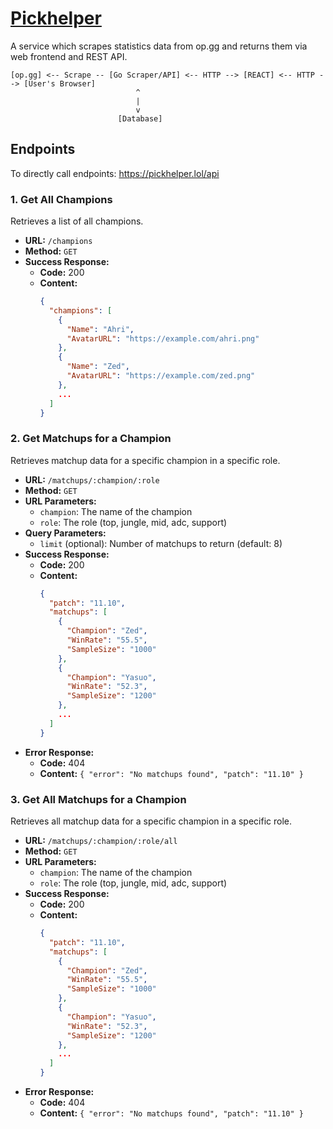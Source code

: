 # [Pickhelper](https://pickhelper.lol/)

A service which scrapes statistics data from op.gg and returns them via web frontend and REST API.

```
[op.gg] <-- Scrape -- [Go Scraper/API] <-- HTTP --> [REACT] <-- HTTP --> [User's Browser]
                            ^
                            |
                            v
                        [Database]
```

## Endpoints

To directly call endpoints: https://pickhelper.lol/api

### 1. Get All Champions

Retrieves a list of all champions.

- **URL:** `/champions`
- **Method:** `GET`
- **Success Response:**
  - **Code:** 200
  - **Content:** 
    ```json
    {
      "champions": [
        {
          "Name": "Ahri",
          "AvatarURL": "https://example.com/ahri.png"
        },
        {
          "Name": "Zed",
          "AvatarURL": "https://example.com/zed.png"
        },
        ...
      ]
    }
    ```

### 2. Get Matchups for a Champion

Retrieves matchup data for a specific champion in a specific role.

- **URL:** `/matchups/:champion/:role`
- **Method:** `GET`
- **URL Parameters:**
  - `champion`: The name of the champion
  - `role`: The role (top, jungle, mid, adc, support)
- **Query Parameters:**
  - `limit` (optional): Number of matchups to return (default: 8)
- **Success Response:**
  - **Code:** 200
  - **Content:** 
    ```json
    {
      "patch": "11.10",
      "matchups": [
        {
          "Champion": "Zed",
          "WinRate": "55.5",
          "SampleSize": "1000"
        },
        {
          "Champion": "Yasuo",
          "WinRate": "52.3",
          "SampleSize": "1200"
        },
        ...
      ]
    }
    ```
- **Error Response:**
  - **Code:** 404
  - **Content:** `{ "error": "No matchups found", "patch": "11.10" }`

### 3. Get All Matchups for a Champion

Retrieves all matchup data for a specific champion in a specific role.

- **URL:** `/matchups/:champion/:role/all`
- **Method:** `GET`
- **URL Parameters:**
  - `champion`: The name of the champion
  - `role`: The role (top, jungle, mid, adc, support)
- **Success Response:**
  - **Code:** 200
  - **Content:** 
    ```json
    {
      "patch": "11.10",
      "matchups": [
        {
          "Champion": "Zed",
          "WinRate": "55.5",
          "SampleSize": "1000"
        },
        {
          "Champion": "Yasuo",
          "WinRate": "52.3",
          "SampleSize": "1200"
        },
        ...
      ]
    }
    ```
- **Error Response:**
  - **Code:** 404
  - **Content:** `{ "error": "No matchups found", "patch": "11.10" }`
